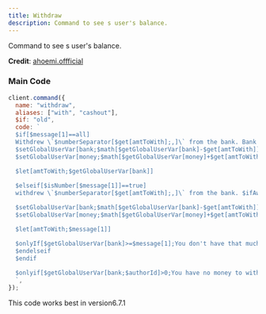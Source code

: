 ```yaml
---
title: Withdraw
description: Command to see s user's balance.
---
```


Command to see s user's balance.

**Credit**: [ahoemi.offficial](https://discord.com/users/715852000096419900)

### Main Code

```js
client.command({
  name: "withdraw",
  aliases: ["with", "cashout"],
  $if: "old",
  code: `
  $if[$message[1]==all]
  Withdrew \`$numberSeparator[$get[amtToWith];,]\` from the bank. Bank is empty now!
  $setGlobalUserVar[bank;$math[$getGlobalUserVar[bank]-$get[amtToWith]]]
  $setGlobalUserVar[money;$math[$getGlobalUserVar[money]+$get[amtToWith]]]

  $let[amtToWith;$getGlobalUserVar[bank]]
  
  $elseif[$isNumber[$message[1]]==true]
  withdrew \`$numberSeparator[$get[amtToWith];,]\` from the bank. $ifAwaited[$getGlobalUserVar[bank]==0;Bank is empty now!]

  $setGlobalUserVar[bank;$math[$getGlobalUserVar[bank]-$get[amtToWith]]]
  $setGlobalUserVar[money;$math[$getGlobalUserVar[money]+$get[amtToWith]]]

  $let[amtToWith;$message[1]]

  $onlyIf[$getGlobalUserVar[bank]>=$message[1];You don't have that much money to withdraw.]
  $endelseif
  $endif
  
  $onlyif[$getGlobalUserVar[bank;$authorId]>0;You have no money to withdraw.]
  `,
});
```

This code works best in version6.7.1
